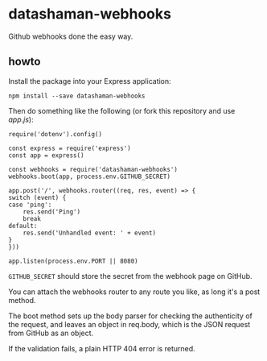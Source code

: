 # datashaman-webhooks
Github webhooks done the easy way.

## howto

Install the package into your Express application:

    npm install --save datashaman-webhooks

Then do something like the following (or fork this repository and use _app.js_):

    require('dotenv').config()

    const express = require('express')
    const app = express()

    const webhooks = require('datashaman-webhooks')
    webhooks.boot(app, process.env.GITHUB_SECRET)

    app.post('/', webhooks.router((req, res, event) => {
    switch (event) {
    case 'ping':
        res.send('Ping')
        break
    default:
        res.send('Unhandled event: ' + event)
    }
    }))

    app.listen(process.env.PORT || 8080)

`GITHUB_SECRET` should store the secret from the webhook page on GitHub.

You can attach the webhooks router to any route you like, as long it's a post method.

The boot method sets up the body parser for checking the authenticity of the request,
and leaves an object in req.body, which is the JSON request from GitHub as an object.

If the validation fails, a plain HTTP 404 error is returned.
